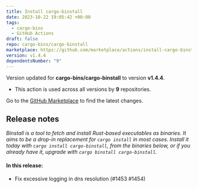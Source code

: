```yaml
---
title: Install cargo-binstall
date: 2023-10-22 19:05:42 +00:00
tags:
  - cargo-bins
  - GitHub Actions
draft: false
repo: cargo-bins/cargo-binstall
marketplace: https://github.com/marketplace/actions/install-cargo-binstall
version: v1.4.4
dependentsNumber: "9"
---
```



Version updated for **cargo-bins/cargo-binstall** to version **v1.4.4**.
- This action is used across all versions by **9** repositories.

Go to the [GitHub Marketplace](https://github.com/marketplace/actions/install-cargo-binstall) to find the latest changes.

## Release notes

_Binstall is a tool to fetch and install Rust-based executables as binaries. It aims to be a drop-in replacement for `cargo install` in most cases. Install it today with `cargo install cargo-binstall`, from the binaries below, or if you already have it, upgrade with `cargo binstall cargo-binstall`._

#### In this release:

 - Fix excessive logging in dns resolution (#1453 #1454)
